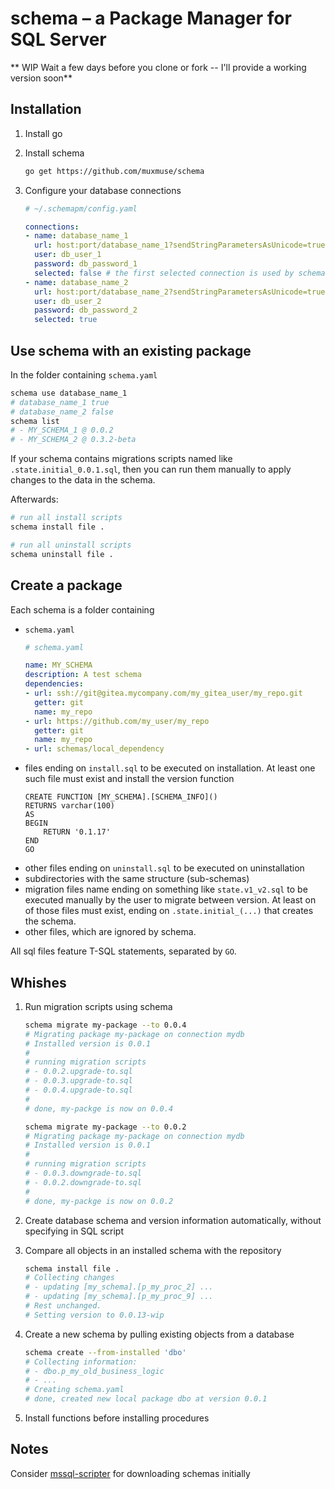 # schema – a Package Manager for SQL Server

** WIP Wait a few days before you clone or fork -- I'll provide a working version soon**


## Installation

1. Install go

2. Install schema
    ``` bash
    go get https://github.com/muxmuse/schema
    ```
3. Configure your database connections
    ``` yaml
    # ~/.schemapm/config.yaml

    connections:
    - name: database_name_1
      url: host:port/database_name_1?sendStringParametersAsUnicode=true&prepareSQL=2&log=8&database=database_name_1
      user: db_user_1
      password: db_password_1
      selected: false # the first selected connection is used by schema
    - name: database_name_2
      url: host:port/database_name_2?sendStringParametersAsUnicode=true&prepareSQL=2&log=16&database=database_name_2
      user: db_user_2
      password: db_password_2
      selected: true
    ```

## Use schema with an existing package

In the folder containing `schema.yaml`

``` bash
schema use database_name_1
# database_name_1 true
# database_name_2 false
schema list
# - MY_SCHEMA_1 @ 0.0.2
# - MY_SCHEMA_2 @ 0.3.2-beta
```
If your schema contains migrations scripts named like `.state.initial_0.0.1.sql`, then you can run them manually to apply changes to the data in the schema.

Afterwards:
``` bash
# run all install scripts
schema install file .

# run all uninstall scripts
schema uninstall file .
```

## Create a package
Each schema is a folder containing 
- `schema.yaml`
    ``` yaml
    # schema.yaml

    name: MY_SCHEMA
    description: A test schema
    dependencies:
    - url: ssh://git@gitea.mycompany.com/my_gitea_user/my_repo.git
      getter: git
      name: my_repo
    - url: https://github.com/my_user/my_repo
      getter: git
      name: my_repo
    - url: schemas/local_dependency
    ```
- files ending on `install.sql` to be executed on installation. At least one such file must exist and install the version function
    ``` mssql
    CREATE FUNCTION [MY_SCHEMA].[SCHEMA_INFO]()
    RETURNS varchar(100)
    AS
    BEGIN
        RETURN '0.1.17'
    END
    GO
    ```
- other files ending on `uninstall.sql` to be executed on uninstallation
- subdirectories with the same structure (sub-schemas)
- migration files name ending on something like `state.v1_v2.sql` to be executed manually by the user to migrate between version. At least on of those files must exist, ending on `.state.initial_(...)` that creates the schema.
- other files, which are ignored by schema.

All sql files feature T-SQL statements, separated by `GO`.

## Whishes

1. Run migration scripts using schema
    ``` bash
    schema migrate my-package --to 0.0.4
    # Migrating package my-package on connection mydb
    # Installed version is 0.0.1
    #  
    # running migration scripts
    # - 0.0.2.upgrade-to.sql
    # - 0.0.3.upgrade-to.sql
    # - 0.0.4.upgrade-to.sql
    # 
    # done, my-packge is now on 0.0.4

    schema migrate my-package --to 0.0.2
    # Migrating package my-package on connection mydb
    # Installed version is 0.0.1
    #  
    # running migration scripts
    # - 0.0.3.downgrade-to.sql
    # - 0.0.2.downgrade-to.sql
    # 
    # done, my-packge is now on 0.0.2
    ```
2. Create database schema and version information automatically, without specifying in SQL script

3. Compare all objects in an installed schema with the repository
    ``` bash
    schema install file .
    # Collecting changes
    # - updating [my_schema].[p_my_proc_2] ...
    # - updating [my_schema].[p_my_proc_9] ...
    # Rest unchanged.
    # Setting version to 0.0.13-wip
    ```

4. Create a new schema by pulling existing objects from a database
    ``` bash
    schema create --from-installed 'dbo'
    # Collecting information:
    # - dbo.p_my_old_business_logic
    # - ...
    # Creating schema.yaml
    # done, created new local package dbo at version 0.0.1
    ```

5. Install functions before installing procedures

## Notes

Consider [mssql-scripter](https://github.com/microsoft/mssql-scripter/blob/dev/doc/installation_guide.md#linux-installation) for downloading schemas initially